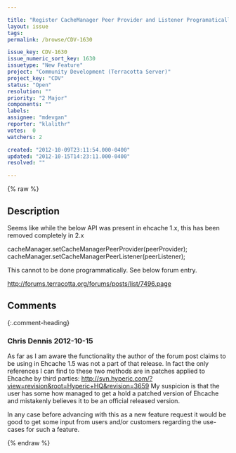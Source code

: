```yaml
---

title: "Register CacheManager Peer Provider and Listener Programatically"
layout: issue
tags: 
permalink: /browse/CDV-1630

issue_key: CDV-1630
issue_numeric_sort_key: 1630
issuetype: "New Feature"
project: "Community Development (Terracotta Server)"
project_key: "CDV"
status: "Open"
resolution: ""
priority: "2 Major"
components: ""
labels: 
assignee: "mdevgan"
reporter: "klalithr"
votes:  0
watchers: 2

created: "2012-10-09T23:11:54.000-0400"
updated: "2012-10-15T14:23:11.000-0400"
resolved: ""

---
```




{% raw %}



## Description

<div markdown="1" class="description">

Seems like while the below API was present in ehcache 1.x, this has been removed completely in 2.x

cacheManager.setCacheManagerPeerProvider(peerProvider); 
cacheManager.setCacheManagerPeerListener(peerListener); 

This cannot to be done programmatically. See below forum entry.

http://forums.terracotta.org/forums/posts/list/7496.page

</div>

## Comments


{:.comment-heading}
### **Chris Dennis** <span class="date">2012-10-15</span>

<div markdown="1" class="comment">

As far as I am aware the functionality the author of the forum post claims to be using in Ehcache 1.5 was not a part of that release.  In fact the only references I can find to these two methods are in patches applied to Ehcache by third parties: http://svn.hyperic.com/?view=revision&root=Hyperic+HQ&revision=3659   My suspicion is that the user has some how managed to get a hold a patched version of Ehcache and mistakenly believes it to be an official released version.

In any case before advancing with this as a new feature request it would be good to get some input from users and/or customers regarding the use-cases for such a feature.

</div>



{% endraw %}

